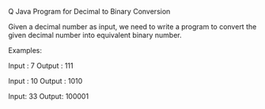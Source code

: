 Q Java Program for Decimal to Binary Conversion

Given a decimal number as input, we need to write a program to convert the given decimal number into equivalent binary number.

Examples:

Input : 7
Output : 111

Input : 10
Output : 1010

Input: 33
Output: 100001